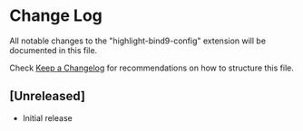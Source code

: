 # Change Log

All notable changes to the "highlight-bind9-config" extension will be documented in this file.

Check [Keep a Changelog](http://keepachangelog.com/) for recommendations on how to structure this file.

## [Unreleased]

- Initial release